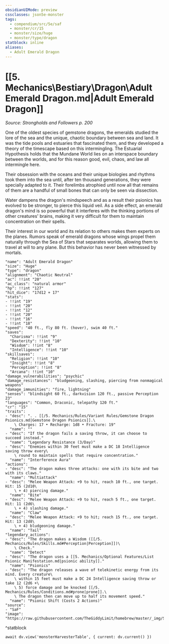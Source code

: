 ```yaml
---
obsidianUIMode: preview
cssclasses: json5e-monster
tags:
  - compendium/src/5e/saf
  - monster/cr/15
  - monster/size/huge
  - monster/type/dragon
statblock: inline
aliases:
  - Adult Emerald Dragon
---
```

# [[5. Mechanics\Bestiary\Dragon\Adult Emerald Dragon.md|Adult Emerald Dragon]]
*Source: Strongholds and Followers p. 200*

One of the oldest species of gemstone dragons, the emeralds studied the lore of the sea and the unique, chaotic boundary between sea and land. It was the tide pools and estuaries that fascinated them, and they developed a theory of the timescape based on this intermingling. The Estuarial Hypothesis holds that the Mundane World lies on an interspace boundary between the worlds, and for this reason good, evil, chaos, and law all intermingle here.

Their obsession with the oceans and their unique biologies and rhythms took them into the sea until, after ten thousand generations, they were specially adapted to it. Their forelimbs atrophied until now all that remains of them are a handful of small bones that can only be seen via dissection.

Water dampens the dragon's mindspeech and as a result their psionics has evolved to be stronger, to pierce this liquid veil. As a side effect, an emerald dragon's mind is so powerful that it interferes with the thinking portions of other creatures' brains, making it very difficult for them to maintain concentration on their spells.

Their interest in our world and its relation to others makes them experts on the planes. Rumors speak of emerald dragons whose wings propel them naturally through the Sea of Stars that separates worlds, allowing them to travel at will to any plane. But this behavior has never been witnessed by mortals.

```statblock
"name": "Adult Emerald Dragon"
"size": "Huge"
"type": "dragon"
"alignment": "Chaotic Neutral"
"ac": !!int "20"
"ac_class": "natural armor"
"hp": !!int "127"
"hit_dice": "17d12 + 17"
"stats":
- !!int "19"
- !!int "20"
- !!int "12"
- !!int "20"
- !!int "16"
- !!int "18"
"speed": "40 ft., fly 80 ft. (hover), swim 40 ft."
"saves":
  "Charisma": !!int "9"
  "Dexterity": !!int "10"
  "Wisdom": !!int "8"
  "Intelligence": !!int "10"
"skillsaves":
  "Religion": !!int "10"
  "Insight": !!int "8"
  "Perception": !!int "8"
  "Arcana": !!int "10"
"damage_vulnerabilities": "psychic"
"damage_resistances": "bludgeoning, slashing, piercing from nonmagical weapons"
"damage_immunities": "fire, lightning"
"senses": "blindsight 60 ft., darkvision 120 ft., passive Perception 23"
"languages": "Common, Draconic, telepathy 120 ft."
"cr": "15"
"traits":
- "desc": ". . [[/5. Mechanics/Rules/Variant Rules/Gemstone Dragon Psionics.md|Gemstone Dragon Psionics]].\
    \ Charges: 17 • Recharge: 1d8 • Fracture: 19"
  "name": ""
- "desc": "If the dragon fails a saving throw, it can choose to succeed instead."
  "name": "Legendary Resistance (3/Day)"
- "desc": "Enemies within 30 feet must make a DC 18 Intelligence saving throw every\
    \ round to maintain spells that require concentration."
  "name": "Interference Aura"
"actions":
- "desc": "The dragon makes three attacks: one with its bite and two with its claws."
  "name": "Multiattack"
- "desc": "Melee Weapon Attack: +9 to hit, reach 10 ft., one target. Hit: 15 (2d10\
    \ + 4) piercing damage."
  "name": "Bite"
- "desc": "Melee Weapon Attack: +9 to hit, reach 5 ft., one target. Hit: 11 (2d6\
    \ + 4) slashing damage."
  "name": "Claw"
- "desc": "Melee Weapon Attack: +9 to hit; reach 15 ft., one target. Hit: 13 (2d8\
    \ + 4) bludgeoning damage."
  "name": "Tail"
"legendary_actions":
- "desc": "The dragon makes a Wisdom ([[/5. Mechanics/Rules/Skills.md#Perception|Perception]])\
    \ Check."
  "name": "Detect"
- "desc": "The dragon uses a [[5. Mechanics/Optional Features/List Psionic Manifestation.md|psionic ability]]."
  "name": "Psionics"
- "desc": "The dragon releases a wave of telekinetic energy from its mind. Every creature\
    \ within 15 feet must make a DC 24 Intelligence saving throw or take 12 (2d6 +\
    \ 5) force damage and be knocked [[/5. Mechanics/Rules/Conditions.md#prone|prone]].\
    \ The dragon then can move up to half its movement speed."
  "name": "Psionic Shift (Costs 2 Actions)"
"source":
- "SaF"
"image": "https://raw.githubusercontent.com/TheGiddyLimit/homebrew/master/_img/SaF/tokens/Large%20Emerald%20Dragon.png"
```
^statblock

```dataviewjs
await dv.view('monsterHarvesterTable', { current: dv.current() })
```
